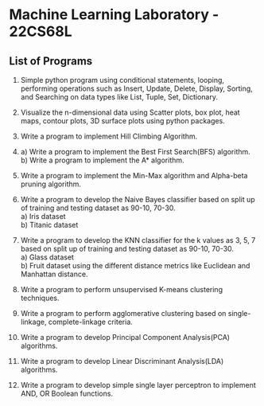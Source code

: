 # Machine Learning Laboratory - 22CS68L 

## List of Programs

1. Simple python program using conditional statements, looping, performing operations such as Insert, Update, Delete, Display, Sorting, and Searching on data types like List, Tuple, Set, Dictionary.  

2. Visualize the n-dimensional data using Scatter plots, box plot, heat maps, contour plots, 3D surface plots using python packages.  

3. Write a program to implement Hill Climbing Algorithm. 

4. a) Write a program to implement the Best First Search(BFS) algorithm.  
   b) Write a program to implement the A* algorithm.

5. Write a program to implement the Min-Max algorithm and Alpha-beta pruning algorithm.

6. Write a program to develop the Naive Bayes classifier based on split up of training and testing dataset as 90-10, 70-30.  
   a) Iris dataset  
   b) Titanic dataset

7. Write a program to develop the KNN classifier for the k values as 3, 5, 7 based on split up of training and testing dataset as 90-10, 70-30.  
   a) Glass dataset  
   b) Fruit dataset
   using the different distance metrics like Euclidean and Manhattan distance.

8. Write a program to perform unsupervised K-means clustering techniques. 

9. Write a program to perform agglomerative clustering based on single-linkage, complete-linkage criteria.

10. Write a program to develop Principal Component Analysis(PCA) algorithms.

11. Write a program to develop Linear Discriminant Analysis(LDA) algorithms.

12. Write a program to develop simple single layer perceptron to implement AND, OR Boolean functions.
